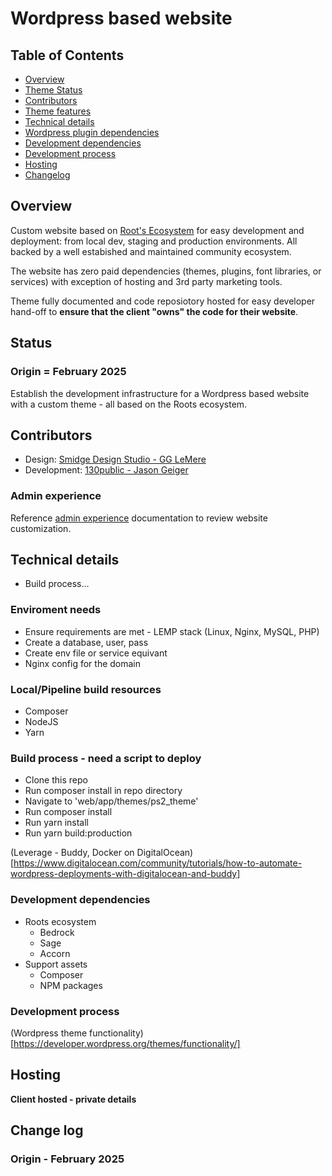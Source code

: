 # Wordpress based website

## Table of Contents
- [Overview](#overview)
- [Theme Status](#theme-status)
- [Contributors](#contributors)
- [Theme features](#theme-features)
- [Technical details](#technical-details)
- [Wordpress plugin dependencies](#wordpress-plugin-dependencies)
- [Development dependencies](#development-dependencies)
- [Development process](#development-process)
- [Hosting](#hosting)
- [Changelog](#changelog)

## Overview
Custom website based on [Root's Ecosystem](https://roots.io/) for easy development and deployment: from local dev, staging and production environments. All backed by a well estabished and maintained community ecosystem. 

The website has zero paid dependencies (themes, plugins, font libraries, or services) with exception of hosting and 3rd party marketing tools.

Theme fully documented and code reposiotory hosted for easy developer hand-off to **ensure that the client "owns" the code for their website**.

## Status
  ### Origin = February 2025
  Establish the development infrastructure for a Wordpress based website with a custom theme - all based on the Roots ecosystem.

## Contributors
  - Design: [Smidge Design Studio - GG LeMere](https://www.smidgedesignstudio.com/)
  - Development: [130public - Jason Geiger](https://130public.net)

### Admin experience
Reference [admin experience](dev/screenshots/admin.md) documentation to review website customization.

## Technical details
  - Build process...

### Enviroment needs
  - Ensure requirements are met - LEMP stack (Linux, Nginx, MySQL, PHP)
  - Create a database, user, pass
  - Create env file or service equivant
  - Nginx config for the domain

### Local/Pipeline build resources
  - Composer
  - NodeJS
  - Yarn

### Build process - need a script to deploy
  - Clone this repo
  - Run composer install in repo directory
  - Navigate to 'web/app/themes/ps2_theme'
  - Run composer install
  - Run yarn install
  - Run yarn build:production

(Leverage - Buddy, Docker on DigitalOcean)[https://www.digitalocean.com/community/tutorials/how-to-automate-wordpress-deployments-with-digitalocean-and-buddy]

### Development dependencies
  - Roots ecosystem
    - Bedrock
    - Sage
    - Accorn
  - Support assets
    - Composer
    - NPM packages

### Development process
(Wordpress theme functionality)[https://developer.wordpress.org/themes/functionality/]

## Hosting
  __Client hosted - private details__

## Change log
  ### Origin - February 2025